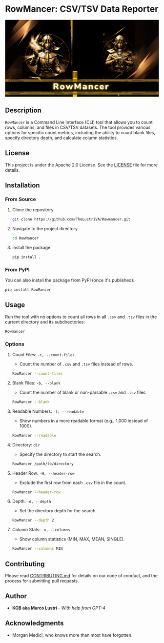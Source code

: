 # RowMancer: CSV/TSV Data Reporter

![CDR_banner](assets/RowMancer_Banner.png)

## Description

`RowMancer` is a Command Line Interface (CLI) tool that allows you to count rows, columns, and files in CSV/TSV datasets. The tool provides various options for specific count metrics, including the ability to count blank files, specify directory depth, and calculate column statistics.

## License

This project is under the Apache 2.0 License. See the [LICENSE](LICENSE) file for more details.

## Installation

### From Source

1. Clone the repository

    ```bash
    git clone https://github.com/TheLustriVA/Rowmancer.git
    ```

2. Navigate to the project directory

    ```bash
    cd RowMancer
    ```

3. Install the package

    ```bash
    pip install .
    ```

### From PyPI

You can also install the package from PyPI (once it's published):

```bash
pip install RowMancer

```

## Usage

Run the tool with no options to count all rows in all `.csv` and `.tsv` files in the current directory and its subdirectories:

```bash
Rowmancer
```

### Options

1. Count Files: `-c, --count-files`
    - Count the number of `.csv` and `.tsv` files instead of rows.

    ```bash
    RowMancer --count-files
    ```

2. Blank Files: `-b, --blank`
    - Count the number of blank or non-parsable `.csv` and `.tsv` files.

    ```bash
    RowMancer --blank
    ```

3. Readable Numbers: `-l, --readable`
    - Show numbers in a more readable format (e.g., 1,000 instead of 1000).

    ```bash
    RowMancer --readable
    ```

4. Directory: `dir`
    - Specify the directory to start the search.

    ```bash
    RowMancer /path/to/directory
    ```

5. Header Row: `-H, --header-row`
    - Exclude the first row from each `.csv` file in the count.

    ```bash
    RowMancer --header-row
    ```

6. Depth: `-d, --depth`
    - Set the directory depth for the search.

    ```bash
    RowMancer --depth 2
    ```

7. Column Stats: `-x, --columns`
    - Show column statistics (MIN, MAX, MEAN, SINGLE).

    ```bash
    RowMancer --columns MIN
    ```

## Contributing

Please read [CONTRIBUTING.md](CONTRIBUTING.md) for details on our code of conduct, and the process for submitting pull requests.

## Author

- **KGB aka Marco Lustri** - *With help from GPT-4*

## Acknowledgments

- Morgan Medici, who knows more than most have forgotten.
